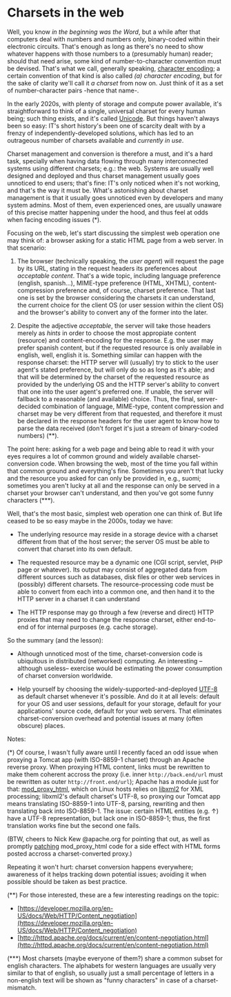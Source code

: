# Charsets in the web

Well, you know _in the beginning was the Word_, but a while after that computers deal with numbers and numbers only, binary-coded within their electronic circuits. That's enough as long as there's no need to show whatever happens with those numbers to a (presumably human) reader; should that need arise, some kind of number-to-character convention must be devised. That's what we call, generally speaking, [character encoding](https://en.wikipedia.org/wiki/Character_encoding); a certain convention of that kind is also called _(a) character encoding_, but for the sake of clarity we'll call it _a charset_ from now on. Just think of it as a set of number-character pairs  -hence that name-.

In the early 2020s, with plenty of storage and compute power available, it's straightforward to think of a single, universal charset for every human being; such thing exists, and it's called [Unicode](https://en.wikipedia.org/wiki/Unicode). But things haven't always been so easy: IT's short history's been one of scarcity dealt with by a frenzy of independently-developed solutions, which has led to an outrageous number of charsets available and _currently in use_. 

Charset management and conversion is therefore a must, and it's a hard task, specially when having data flowing through many interconnected systems using different charsets; e.g.: the web. Systems are usually well designed and deployed and thus charset management usually goes unnoticed to end users; that's fine: IT's only noticed when it's not working, and that's the way it must be. What's astonishing about charset management is that it usually goes unnoticed even by developers and many system admins. Most of them, even experienced ones, are usually unaware of this precise matter happening under the hood, and thus feel at odds when facing encoding issues (*).

Focusing on the web, let's start discussing the simplest web operation one may think of: a browser asking for a static HTML page from a web server. In that scenario:

1. The browser (technically speaking, the _user agent_) will request the page by its URL, stating in the request headers its preferences about _acceptable content_. That's a wide topic, including language preference (english, spanish...), MIME-type preference (HTML, XHTML), content-compression preference and, of course, charset preference. That last one is set by the browser considering the charsets it can understand, the current choice for the client OS (or user session within the client OS) and the browser's ability to convert any of the former into the later.

2. Despite the adjective _acceptable_, the server will take those headers merely as _hints_ in order to choose the most appropiate content (resource) and content-encoding for the response. E.g. the user may prefer spanish content, but if the requested resource is only available in english, well, english it is. Something similar can happen with the response charset: the HTTP server will (usually) try to stick to the user agent's stated preference, but will only do so as long as it's able; and that will be determined by the charset of the requested resource as provided by the underlying OS and the HTTP server's ability to convert that one into the user agent's preferred one. If unable, the server will fallback to a reasonable (and available) choice. Thus, the final, server-decided combination of language, MIME-type, content compression and charset may be very different from that requested, and therefore it must be declared in the response headers for the user agent to know how to parse the data received (don't forget it's just a stream of binary-coded numbers) (**).

The point here: asking for a web page and being able to read it with your eyes requires a lot of common ground and widely available charset-conversion code. When browsing the web, most of the time you fall within that common ground and everything's fine. Sometimes you aren't that lucky and the resource you asked for can only be provided in, e.g., suomi; sometimes you aren't lucky at all and the response can only be served in a charset your browser can't understand, and then you've got some funny characters (***).

Well, that's the most basic, simplest web operation one can think of. But life ceased to be so easy maybe in the 2000s, today we have:

* The underlying resource may reside in a storage device with a charset different from that of the host server; the server OS must be able to convert that charset into its own default.

* The requested resource may be a dynamic one (CGI script, servlet, PHP page or whatever). Its output may consist of aggregated data from different sources such as databases, disk files or other web services in (possibly) different charsets. The resource-processing code must be able to convert from each into a common one, and then hand it to the HTTP server in a charset it can understand

* The HTTP response may go through a few (reverse and direct) HTTP proxies that may need to change the response charset, either end-to-end of for internal purposes (e.g. cache storage).

So the summary (and the lesson):

* Although unnoticed most of the time, charset-conversion code is ubiquitous in distributed (networked) computing. An interesting –although useless– exercise would be estimating the power consumption of charset conversion worldwide.

* Help yourself by choosing the widely-supported-and-deployed [UTF-8](https://en.wikipedia.org/wiki/UTF-8) as default charset whenever it's possible. And do it at all levels: default for your OS and user sessions, default for your storage, default for your applications' source code, default for your web servers. That eliminates charset-conversion overhead and potential issues at many (often obscure) places.

Notes:

(*) Of course, I wasn't fully aware until I recently faced an odd issue when proxying a Tomcat app (with ISO-8859-1 charset) through an Apache reverse proxy. When proxying HTML content, links must be rewritten to make them coherent accross the proxy (i.e. inner `http://back.end/url` must be rewritten as outer `http://front.end/url`); Apache has a module just for that: [mod_proxy_html](https://httpd.apache.org/docs/2.4/mod/mod_proxy_html.html), which on Linux hosts relies on [libxml2](http://xmlsoft.org/) for XML processing; libxml2's default charset's UTF-8, so proxying our Tomcat app means translating ISO-8859-1 into UTF-8, parsing, rewriting and then translating back into ISO-8859-1. The issue: certain HTML entities (e.g. &uarr;) have a UTF-8 representation, but lack one in ISO-8859-1; thus, the first translation works fine but the second one fails. 

(BTW, cheers to Nick Kew @apache.org for pointing that out, as well as promptly [patching](https://bz.apache.org/bugzilla/show_bug.cgi?id=64443) mod_proxy_html code for a side effect with HTML forms posted accross a charset-converted proxy.) 

Repeating it won't hurt: charset conversion happens everywhere; awareness of it helps tracking down potential issues; avoiding it when possible should be taken as best practice.

(**) For those interested, these are a few interesting readings on the topic:

* [https://developer.mozilla.org/en-US/docs/Web/HTTP/Content_negotiation](https://developer.mozilla.org/en-US/docs/Web/HTTP/Content_negotiation)
* [http://httpd.apache.org/docs/current/en/content-negotiation.html](http://httpd.apache.org/docs/current/en/content-negotiation.html)

(***) Most charsets (maybe everyone of them?) share a common subset for english characters. The alphabets for western languages are usually very similar to that of english, so usually just a small percentage of letters in a non-english text will be shown as "funny characters" in case of a charset-mismatch.

